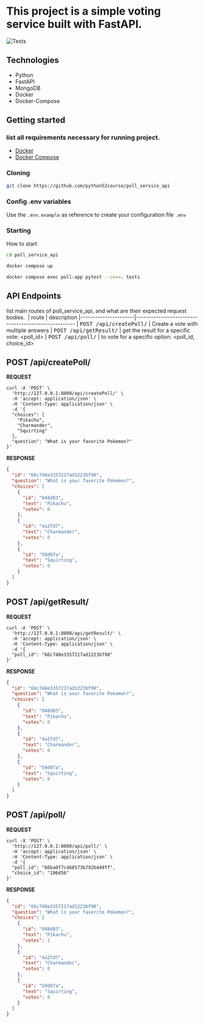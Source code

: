 # This project is a simple voting service built with FastAPI.
![Tests](https://github.com/python52course/poll_service_api/actions/workflows/ci.yml/badge.svg)

<h2 id="technologies">Technologies</h2>

- Python
- FastAPI
- MongoDB
- Docker
- Docker-Compose

<h2 id="started"> Getting started</h2>

###  list all requirements necessary for running project.

- [Docker](https://www.docker.com/get-started)
- [Docker Compose](https://docs.docker.com/compose/install/)


<h3>Cloning</h3>

```bash
git clone https://github.com/python52course/poll_service_api
```

<h3>Config .env variables</h2>

Use the `.env.example` as reference to create your configuration file `.env`

<h3>Starting</h3>

How to start

```bash
cd poll_service_api

docker compose up

docker compose exec poll-app pytest --cov=. tests
```

<h2 id="routes">API Endpoints</h2>

list main routes of poll_service_api, and what are their expected request bodies.
​
| route               | description
|----------------------|-----------------------------------------------------
| <kbd>POST /api/createPoll/</kbd>     | Create a vote with multiple answers
| <kbd>POST /api/getResult/</kbd>     | get the result for a specific vote: <poll_id>
| <kbd>POST /api/poll/</kbd>     | to vote for a specific option: <poll_id, choice_id>

<h2 id="post-auth-detail">POST /api/createPoll/</h2>

**REQUEST**
```shell
curl -X 'POST' \
  'http://127.0.0.1:8000/api/createPoll/' \
  -H 'accept: application/json' \
  -H 'Content-Type: application/json' \
  -d '{
  "choices": [
    "Pikachu",
    "Charmander",
    "Squirting"
  ],
  "question": "What is your favorite Pokemon?"
}'
```

**RESPONSE**
```json
{
  "id": "66c748e3357217ad1223bf98",
  "question": "What is your favorite Pokemon?",
  "choices": [
    {
      "id": "048d83",
      "text": "Pikachu",
      "votes": 0
    },
    {
      "id": "4a2fd7",
      "text": "Charmander",
      "votes": 0
    },
    {
      "id": "59d97a",
      "text": "Squirting",
      "votes": 0
    }
  ]
}
```


<h2 id="post-auth-detail">POST /api/getResult/</h2>

**REQUEST**
```shell
curl -X 'POST' \
  'http://127.0.0.1:8000/api/getResult/' \
  -H 'accept: application/json' \
  -H 'Content-Type: application/json' \
  -d '{
  "poll_id": "66c748e3357217ad1223bf98"
}'
```

**RESPONSE**
```json
{
  "id": "66c748e3357217ad1223bf98",
  "question": "What is your favorite Pokemon?",
  "choices": [
    {
      "id": "048d83",
      "text": "Pikachu",
      "votes": 0
    },
    {
      "id": "4a2fd7",
      "text": "Charmander",
      "votes": 0
    },
    {
      "id": "59d97a",
      "text": "Squirting",
      "votes": 0
    }
  ]
}
```

<h2 id="post-auth-detail">POST /api/poll/</h2>

**REQUEST**
```shell
curl -X 'POST' \
  'http://127.0.0.1:8000/api/poll/' \
  -H 'accept: application/json' \
  -H 'Content-Type: application/json' \
  -d '{
  "poll_id": "66ba0f7cd68573b792b449ff",
  "choice_id": "106d56"
}'
```

**RESPONSE**
```json
{
  "id": "66c748e3357217ad1223bf98",
  "question": "What is your favorite Pokemon?",
  "choices": [
    {
      "id": "048d83",
      "text": "Pikachu",
      "votes": 1
    },
    {
      "id": "4a2fd7",
      "text": "Charmander",
      "votes": 0
    },
    {
      "id": "59d97a",
      "text": "Squirting",
      "votes": 0
    }
  ]
}
```
